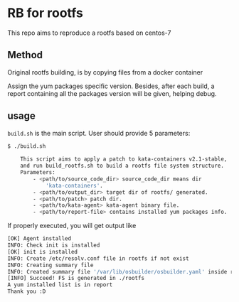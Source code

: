 # RB for rootfs

This repo aims to reproduce a rootfs based on centos-7

## Method

Original rootfs building, is by copying files from a docker container

Assign the yum packages specific version. Besides, after each build,
a report containing all the packages version will be given, helping 
debug.

## usage

`build.sh` is the main script. User should provide 5 parameters:
```bash
$ ./build.sh 
    
    This script aims to apply a patch to kata-containers v2.1-stable, 
    and run build_rootfs.sh to build a rootfs file system structure.
    Parameters:
        - <path/to/source_code_dir> source_code_dir means dir 
            'kata-containers'.
        - <path/to/output_dir> target dir of rootfs/ generated.
        - <path/to/patch> patch dir.
        - <path/to/kata-agent> kata-agent binary file.
        - <path/to/report-file> contains installed yum packages info.
```

If properly executed, you will get output like
```bash
[OK] Agent installed
INFO: Check init is installed
[OK] init is installed
INFO: Create /etc/resolv.conf file in rootfs if not exist
INFO: Creating summary file
INFO: Created summary file '/var/lib/osbuilder/osbuilder.yaml' inside rootfs
[INFO] Succeed! FS is generated in ./rootfs
A yum installed list is in report
Thank you :D
```